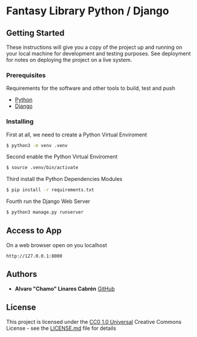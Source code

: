 # Fantasy Library Python / Django

## Getting Started

These instructions will give you a copy of the project up and running on
your local machine for development and testing purposes. See deployment
for notes on deploying the project on a live system.

### Prerequisites

Requirements for the software and other tools to build, test and push 
- [Python](https://www.python.org/)
- [Django](https://www.djangoproject.com/)

### Installing

First at all, we need to create a Python Virtual Enviroment

```bash
$ python3 -m venv .venv
```

Second enable the Python Virtual Enviroment

```bash
$ source .venv/bin/activate
```

Third install the Python Dependencies Modules

```bash
$ pip install -r requirements.txt
````

Fourth run the Django Web Server

```bash
$ python3 manage.py runserver
```

## Access to App

On a web browser open on you localhost

```
http://127.0.0.1:8000
```
## Authors

  - **Alvaro "Chamo" Linares Cabrén**
    [GitHub](https://github.com/alvarolinarescabre)

## License

This project is licensed under the [CC0 1.0 Universal](LICENSE.md)
Creative Commons License - see the [LICENSE.md](LICENSE.md) file for
details

